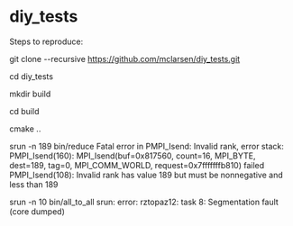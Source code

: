 # diy_tests
Steps to reproduce:

git clone --recursive https://github.com/mclarsen/diy_tests.git

cd diy_tests

mkdir build

cd build 

cmake ..

srun -n 189 bin/reduce 
Fatal error in PMPI_Isend: Invalid rank, error stack:
PMPI_Isend(160): MPI_Isend(buf=0x817560, count=16, MPI_BYTE, dest=189, tag=0, MPI_COMM_WORLD, request=0x7fffffffb810) failed
PMPI_Isend(108): Invalid rank has value 189 but must be nonnegative and less than 189

srun -n 10 bin/all_to_all 
srun: error: rztopaz12: task 8: Segmentation fault (core dumped)
